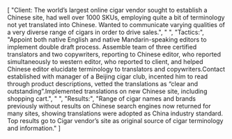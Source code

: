 [
    "Client: The world’s largest online cigar vendor sought to establish a Chinese site, had well over 1000 SKUs, employing quite a bit of terminology not yet translated into Chinese. Wanted to communicate varying qualities of a very diverse range of cigars in order to drive sales.",
    " ",
    "Tactics:",
    "Appoint both native English and native Mandarin-speaking editors to implement double draft process. Assemble team of three certified translators and two copywriters, reporting to Chinese editor, who reported simultaneously to western editor, who reported to client, and helped Chinese editor elucidate terminology to translators and copywriters.Contact established with manager of a Beijing cigar club, incented him to read through product descriptions, vetted the translations as “clear and outstanding”.Implemented translations on new Chinese site, including shopping cart.",
    " ",
    "Results:",
    "Range of cigar names and brands previously without results on Chinese search engines now returned for many sites, showing translations were adopted as China industry standard. Top results go to Cigar vendor’s site as original source of cigar terminology and information."
]